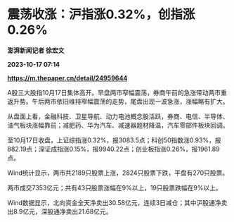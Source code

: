 # 震荡收涨：沪指涨0.32%，创指涨0.26%
**澎湃新闻记者 徐宏文**

**2023-10-17 07:14**

**https://m.thepaper.cn/detail/24959644**

A股三大股指10月17日集体高开。早盘两市窄幅震荡，券商午前的急涨带动两市重返升势。午后两市依旧维持窄幅震荡的走势，尾盘出现一波急涨，涨幅略有扩大。

从盘面上看，金融科技、卫星导航、动力电池概念股活跃，券商、电信、半导体、油气板块涨幅靠前；减肥药、华为汽车、减速器题材降温，汽车零部件板块回调。

至10月17日收盘，上证综指涨0.32%，报3083.5点；科创50指数涨0.93%，报882.19点；深证成指涨0.15%，报9940.22点；创业板指涨0.26%，报1961.89点。

Wind统计显示，两市共2189只股票上涨，2824只股票下跌，平盘有270只股票。

两市成交7353亿元；共有43只股票涨幅在9%以上，19只股票跌幅在9%以上。

Wind数据显示，北向资金全天净卖出30.58亿元，连续3日减仓；其中沪股通净卖出8.9亿元，深股通净卖出21.68亿元。
